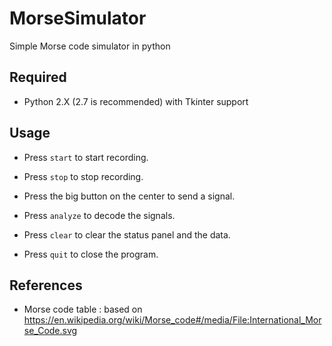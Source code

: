 # MorseSimulator

Simple Morse code simulator in python

## Required

- Python 2.X (2.7 is recommended) with Tkinter support

## Usage

- Press ```start``` to start recording.

- Press ```stop``` to stop recording.

- Press the big button on the center to send a signal.

- Press ```analyze``` to decode the signals.

- Press ```clear``` to clear the status panel and the data.

- Press ```quit``` to close the program.

## References

- Morse code table : based on https://en.wikipedia.org/wiki/Morse_code#/media/File:International_Morse_Code.svg
